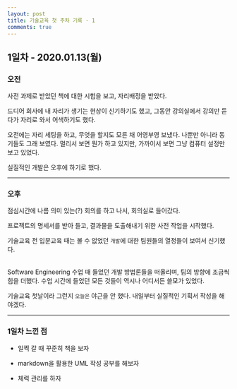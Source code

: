 ```yaml
---
layout: post
title: 기술교육 첫 주차 기록 - 1
comments: true
---
```


## 1일차 - 2020.01.13(월)

### 오전
사전 과제로 받았던 책에 대한 시험을 보고, 자리배정을 받았다.

드디어 회사에 내 자리가 생기는 현상이 신기하기도 했고, 
그동안 강의실에서 강의만 듣다가 자리로 와서 어색하기도 했다.

오전에는 자리 세팅을 하고, 무엇을 할지도 모른 채 어영부영 보냈다.
나뿐만 아니라 동기들도 그래 보였다. 
멀리서 보면 뭔가 하고 있지만, 가까이서 보면 그냥 컴퓨터 설정만 보고 있었다.

실질적인 개발은 오후에 하기로 했다.

----

### 오후
점심시간에 나름 의미 있는(?) 회의를 하고 나서, 회의실로 들어갔다.

프로젝트의 명세서를 받아 들고, 결과물을 도출해내기 위한 사전 작업을 시작했다.

기술교육 전 입문교육 때는 볼 수 없었던 `개발`에 대한 팀원들의 열정들이 보여서 신기했다.

<br>
Software Engineering 수업 때 들었던 개발 방법론들을 떠올리며, 팀의 방향에 조금씩 힘을 더했다.
수업 시간에 들었던 모든 것들이 역시나 어디서든 쓸모가 있었다.

기술교육 첫날이라 그런지 `오늘은` 야근을 안 했다.
내일부터 실질적인 기획서 작성을 해야겠다.

---

### 1일차 느낀 점
* 일찍 갈 때 꾸준히 책을 보자
* markdown을 활용한 UML 작성 공부를 해보자

* 체력 관리를 하자
